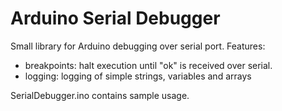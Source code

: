 # Arduino Serial Debugger
Small library for Arduino debugging over serial port. Features:

- breakpoints: halt execution until "ok" is received over serial.
- logging: logging of simple strings, variables and arrays

SerialDebugger.ino contains sample usage.

